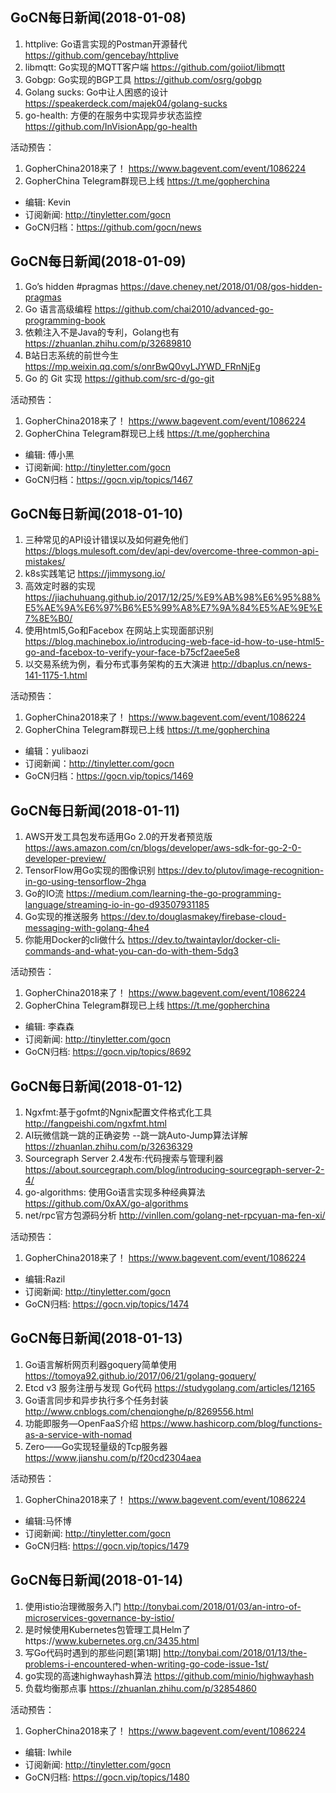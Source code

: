 ## GoCN每日新闻(2018-01-08)

1. httplive: Go语言实现的Postman开源替代 https://github.com/gencebay/httplive
2. libmqtt: Go实现的MQTT客户端 https://github.com/goiiot/libmqtt
3. Gobgp: Go实现的BGP工具 https://github.com/osrg/gobgp
4. Golang sucks: Go中让人困惑的设计 https://speakerdeck.com/majek04/golang-sucks
5. go-health: 方便的在服务中实现异步状态监控 https://github.com/InVisionApp/go-health

活动预告：
1. GopherChina2018来了！ https://www.bagevent.com/event/1086224
2. GopherChina Telegram群现已上线 https://t.me/gopherchina 

* 编辑: Kevin
* 订阅新闻: http://tinyletter.com/gocn
* GoCN归档：https://github.com/gocn/news

## GoCN每日新闻(2018-01-09)

1. Go’s hidden #pragmas https://dave.cheney.net/2018/01/08/gos-hidden-pragmas
2. Go 语言高级编程 https://github.com/chai2010/advanced-go-programming-book
3. 依赖注入不是Java的专利，Golang也有 https://zhuanlan.zhihu.com/p/32689810
4. B站日志系统的前世今生 https://mp.weixin.qq.com/s/onrBwQ0vyLJYWD_FRnNjEg
5. Go 的 Git 实现 https://github.com/src-d/go-git

活动预告：
1. GopherChina2018来了！ https://www.bagevent.com/event/1086224
2. GopherChina Telegram群现已上线 https://t.me/gopherchina 

* 编辑: 傅小黑
* 订阅新闻: http://tinyletter.com/gocn
* GoCN归档：https://gocn.vip/topics/1467

## GoCN每日新闻(2018-01-10)

1. 三种常见的API设计错误以及如何避免他们 https://blogs.mulesoft.com/dev/api-dev/overcome-three-common-api-mistakes/
2. k8s实践笔记 https://jimmysong.io/
3. 高效定时器的实现 https://jiachuhuang.github.io/2017/12/25/%E9%AB%98%E6%95%88%E5%AE%9A%E6%97%B6%E5%99%A8%E7%9A%84%E5%AE%9E%E7%8E%B0/
4. 使用html5,Go和Facebox 在网站上实现面部识别 https://blog.machinebox.io/introducing-web-face-id-how-to-use-html5-go-and-facebox-to-verify-your-face-b75cf2aee5e8
5. 以交易系统为例，看分布式事务架构的五大演进 http://dbaplus.cn/news-141-1175-1.html

活动预告：
1. GopherChina2018来了！ https://www.bagevent.com/event/1086224
2. GopherChina Telegram群现已上线 https://t.me/gopherchina 

* 编辑：yulibaozi
* 订阅新闻：http://tinyletter.com/gocn
* GoCN归档：https://gocn.vip/topics/1469


## GoCN每日新闻(2018-01-11)

1. AWS开发工具包发布适用Go 2.0的开发者预览版 https://aws.amazon.com/cn/blogs/developer/aws-sdk-for-go-2-0-developer-preview/
2. TensorFlow用Go实现的图像识别 https://dev.to/plutov/image-recognition-in-go-using-tensorflow-2hga
3. Go的IO流 https://medium.com/learning-the-go-programming-language/streaming-io-in-go-d93507931185
4. Go实现的推送服务 https://dev.to/douglasmakey/firebase-cloud-messaging-with-golang-4he4
5. 你能用Docker的cli做什么 https://dev.to/twaintaylor/docker-cli-commands-and-what-you-can-do-with-them-5dg3

活动预告：
1. GopherChina2018来了！ https://www.bagevent.com/event/1086224
2. GopherChina Telegram群现已上线 https://t.me/gopherchina 

* 编辑: 李森森
* 订阅新闻: http://tinyletter.com/gocn
* GoCN归档: https://gocn.vip/topics/8692



## GoCN每日新闻(2018-01-12)

1. Ngxfmt:基于gofmt的Ngnix配置文件格式化工具 http://fangpeishi.com/ngxfmt.html 
2. AI玩微信跳一跳的正确姿势 --跳一跳Auto-Jump算法详解 https://zhuanlan.zhihu.com/p/32636329 
3. Sourcegraph Server 2.4发布:代码搜索与管理利器 https://about.sourcegraph.com/blog/introducing-sourcegraph-server-2-4/ 
4. go-algorithms: 使用Go语言实现多种经典算法 https://github.com/0xAX/go-algorithms 
5. net/rpc官方包源码分析 http://vinllen.com/golang-net-rpcyuan-ma-fen-xi/ 

活动预告：
1. GopherChina2018来了！ https://www.bagevent.com/event/1086224 

* 编辑:Razil
* 订阅新闻: http://tinyletter.com/gocn 
* GoCN归档: https://gocn.vip/topics/1474 

## GoCN每日新闻(2018-01-13)

1. Go语言解析网页利器goquery简单使用 https://tomoya92.github.io/2017/06/21/golang-goquery/
2. Etcd v3 服务注册与发现 Go代码 https://studygolang.com/articles/12165
3. Go语言同步和异步执行多个任务封装 http://www.cnblogs.com/chenqionghe/p/8269556.html
4. 功能即服务—OpenFaaS介绍 https://www.hashicorp.com/blog/functions-as-a-service-with-nomad
5. Zero——Go实现轻量级的Tcp服务器 https://www.jianshu.com/p/f20cd2304aea

活动预告：
1. GopherChina2018来了！ https://www.bagevent.com/event/1086224

* 编辑:马怀博
* 订阅新闻: http://tinyletter.com/gocn
* GoCN归档: https://gocn.vip/topics/1479

## GoCN每日新闻(2018-01-14)

1. 使用istio治理微服务入门 http://tonybai.com/2018/01/03/an-intro-of-microservices-governance-by-istio/
2. 是时候使用Kubernetes包管理工具Helm了https://www.kubernetes.org.cn/3435.html
3. 写Go代码时遇到的那些问题[第1期] http://tonybai.com/2018/01/13/the-problems-i-encountered-when-writing-go-code-issue-1st/
4. go实现的高速highwayhash算法 https://github.com/minio/highwayhash
5. 负载均衡那点事 https://zhuanlan.zhihu.com/p/32854860

活动预告：

1. GopherChina2018来了！ https://www.bagevent.com/event/1086224

* 编辑: lwhile
* 订阅新闻: http://tinyletter.com/gocn
* GoCN归档: https://gocn.vip/topics/1480



